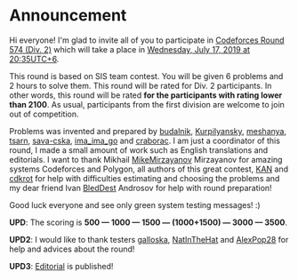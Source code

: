 # Announcement

Hi everyone! I'm glad to invite all of you to participate in [Codeforces Round 574 (Div. 2)](https://codeforces.com/contest/1195 "Codeforces Round 574 (Div. 2)") which will take a place in [Wednesday, July 17, 2019 at 20:35UTC+6](https://codeforces.com/https://www.timeanddate.com/worldclock/fixedtime.html?day=17&month=7&year=2019&hour=17&min=35&sec=0&p1=166).

This round is based on SIS team contest. You will be given 6 problems and 2 hours to solve them. This round will be rated for Div. 2 participants. In other words, this round will be rated **for the participants with rating lower than 2100**. As usual, participants from the first division are welcome to join out of competition.

Problems was invented and prepared by [budalnik](https://codeforces.com/profile/budalnik "Международный мастер budalnik"), [Kurpilyansky](https://codeforces.com/profile/Kurpilyansky "Мастер Kurpilyansky"), [meshanya](https://codeforces.com/profile/meshanya "Гроссмейстер meshanya"), [tsarn](https://codeforces.com/profile/tsarn "Мастер tsarn"), [sava-cska](https://codeforces.com/profile/sava-cska "Гроссмейстер sava-cska"), [ima_ima_go](https://codeforces.com/profile/ima_ima_go "Специалист ima_ima_go") and [craborac](https://codeforces.com/profile/craborac "Международный гроссмейстер craborac"). I am just a coordinator of this round, I made a small amount of work such as English translations and editorials. I want to thank Mikhail [MikeMirzayanov](https://codeforces.com/profile/MikeMirzayanov "Штаб, MikeMirzayanov") Mirzayanov for amazing systems Codeforces and Polygon, all authors of this great contest, [KAN](https://codeforces.com/profile/KAN "Гроссмейстер KAN") and [cdkrot](https://codeforces.com/profile/cdkrot "Гроссмейстер cdkrot") for help with difficulties estimating and choosing the problems and my dear friend Ivan [BledDest](https://codeforces.com/profile/BledDest "Гроссмейстер BledDest") Androsov for help with round preparation!

Good luck everyone and see only green system testing messages! :)

**UPD**: The scoring is **500 — 1000 — 1500 — (1000+1500) — 3000 — 3500**.

**UPD2**: I would like to thank testers [galloska](https://codeforces.com/profile/galloska "Кандидат в мастера galloska"), [NatInTheHat](https://codeforces.com/profile/NatInTheHat "Эксперт NatInTheHat") and [AlexPop28](https://codeforces.com/profile/AlexPop28 "Кандидат в мастера AlexPop28") for help and advices about the round!

**UPD3**: [Editorial](Tutorial_1_(en).md) is published!

